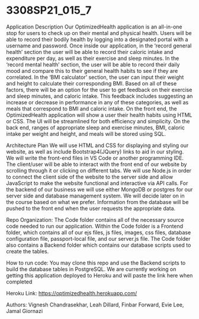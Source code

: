 # 3308SP21_015_7
Application Description
Our OptimizedHealth application is an all-in-one stop for users to check up on their mental and physical health. Users will be able to record their bodily health by logging into a designated portal with a username and password. Once inside our application, in the ‘record general health’ section the user will be able to record their caloric intake and expenditure per day, as well as their exercise and sleep minutes. In the ‘record mental health’ section, the user will be able to record their daily mood and compare this to their general health habits to see if they are correlated. In the ‘BMI calculator’ section, the user can input their weight and height to calculate their corresponding BMI. Based on all of these factors, there will be an option for the user to get feedback on their exercise and sleep minutes, and caloric intake. This feedback includes suggesting an increase or decrease in performance in any of these categories, as well as meals that correspond to BMI and caloric intake. On the front end, the OptimizedHealth application will show a user their health habits using HTML or CSS. The UI will be streamlined for both efficiency and simplicity. On the back end, ranges of appropriate sleep and exercise minutes, BMI, caloric intake per weight and height, and meals will be stored using SQL.



Architecture Plan
We will use HTML and CSS for displaying and styling our website, as well as include Bootstrap4(JQuery) links to aid in our styling. We will write the front-end files in VS Code or another programming IDE. The client/user will be able to interact with the front end of our website by scrolling through it or clicking on different tabs. 
We will use Node.js in order to connect the client side of the website to the server side and allow JavaScript to make the website functional and interactive via API calls. 
	For the backend of our business we will use either MongoDB or postgres for our server side and database management system. We will decide later on in the course based on what we prefer. Information from the database will be pushed to the front end when the user requests the appropriate data.

Repo Organization:
 The Code folder contains all of the necessary source code needed to run our application. Within the Code folder is a Frontend folder, which contains all of our ejs files, js files, images, css files, database configuration file, passport-local file, and our server.js file.
 The Code folder also contains a Backend folder which contains our database scripts used to create the tables. 
 
 
 How to run code:
 You may clone this repo and use the Backend scripts to build the database tables in PostgreSQL. We are currently working on getting this application deployed to Heroku and will paste the link here when completed
 
Heroku Link: https://optimizedhealth.herokuapp.com/

Authors: Vignesh Chandrasekhar, Leah Dillard, Finbar Forward, Evie Lee, Jamal Giornazi
